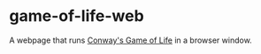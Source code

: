 # game-of-life-web

A webpage that runs [Conway's Game of Life](https://en.wikipedia.org/wiki/Conway%27s_Game_of_Life) in a browser window.
